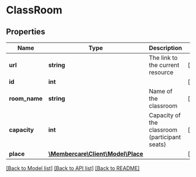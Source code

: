 # ClassRoom

## Properties
Name | Type | Description | Notes
------------ | ------------- | ------------- | -------------
**url** | **string** | The link to the current resource | [optional] 
**id** | **int** |  | [optional] 
**room_name** | **string** | Name of the classroom | [optional] 
**capacity** | **int** | Capacity of the classroom (participant seats) | [optional] 
**place** | [**\Membercare\Client\Model\Place**](Place.md) |  | [optional] 

[[Back to Model list]](../../README.md#documentation-for-models) [[Back to API list]](../../README.md#documentation-for-api-endpoints) [[Back to README]](../../README.md)

